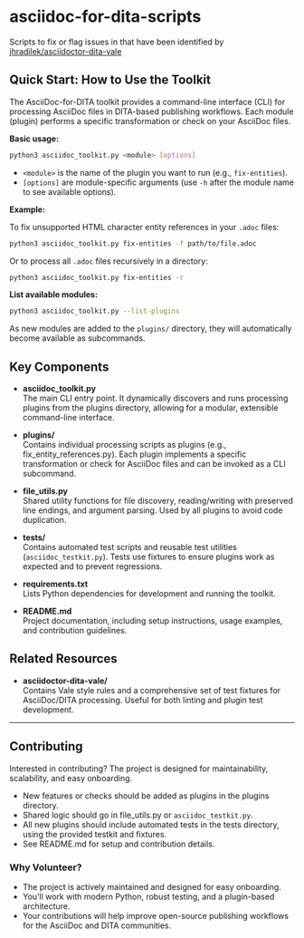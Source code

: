 # asciidoc-for-dita-scripts
Scripts to fix or flag issues in that have been identified by [jhradilek/asciidoctor-dita-vale](https://github.com/jhradilek/asciidoctor-dita-vale)

## Quick Start: How to Use the Toolkit

The AsciiDoc-for-DITA toolkit provides a command-line interface (CLI) for processing AsciiDoc files in DITA-based publishing workflows. Each module (plugin) performs a specific transformation or check on your AsciiDoc files.

**Basic usage:**

```sh
python3 asciidoc_toolkit.py <module> [options]
```

- `<module>` is the name of the plugin you want to run (e.g., `fix-entities`).
- `[options]` are module-specific arguments (use `-h` after the module name to see available options).

**Example:**

To fix unsupported HTML character entity references in your `.adoc` files:

```sh
python3 asciidoc_toolkit.py fix-entities -f path/to/file.adoc
```

Or to process all `.adoc` files recursively in a directory:

```sh
python3 asciidoc_toolkit.py fix-entities -r
```

**List available modules:**

```sh
python3 asciidoc_toolkit.py --list-plugins
```

As new modules are added to the `plugins/` directory, they will automatically become available as subcommands.

## Key Components

- **asciidoc_toolkit.py**  
  The main CLI entry point. It dynamically discovers and runs processing plugins from the plugins directory, allowing for a modular, extensible command-line interface.

- **plugins/**  
  Contains individual processing scripts as plugins (e.g., fix_entity_references.py). Each plugin implements a specific transformation or check for AsciiDoc files and can be invoked as a CLI subcommand.

- **file_utils.py**  
  Shared utility functions for file discovery, reading/writing with preserved line endings, and argument parsing. Used by all plugins to avoid code duplication.

- **tests/**  
  Contains automated test scripts and reusable test utilities (`asciidoc_testkit.py`). Tests use fixtures to ensure plugins work as expected and to prevent regressions.

- **requirements.txt**  
  Lists Python dependencies for development and running the toolkit.

- **README.md**  
  Project documentation, including setup instructions, usage examples, and contribution guidelines.

## Related Resources

- **asciidoctor-dita-vale/**  
  Contains Vale style rules and a comprehensive set of test fixtures for AsciiDoc/DITA processing. Useful for both linting and plugin test development.

---

## Contributing

Interested in contributing? The project is designed for maintainability, scalability, and easy onboarding.

- New features or checks should be added as plugins in the plugins directory.
- Shared logic should go in file_utils.py or `asciidoc_testkit.py`.
- All new plugins should include automated tests in the tests directory, using the provided testkit and fixtures.
- See README.md for setup and contribution details.

### Why Volunteer?

- The project is actively maintained and designed for easy onboarding.
- You’ll work with modern Python, robust testing, and a plugin-based architecture.
- Your contributions will help improve open-source publishing workflows for the AsciiDoc and DITA communities.
